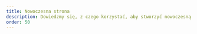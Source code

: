 ```yaml
---
title: Nowoczesna strona
description: Dowiedzmy się, z czego korzystać, aby stworzyć nowoczesną stronę internetową.
order: 50
---
```

